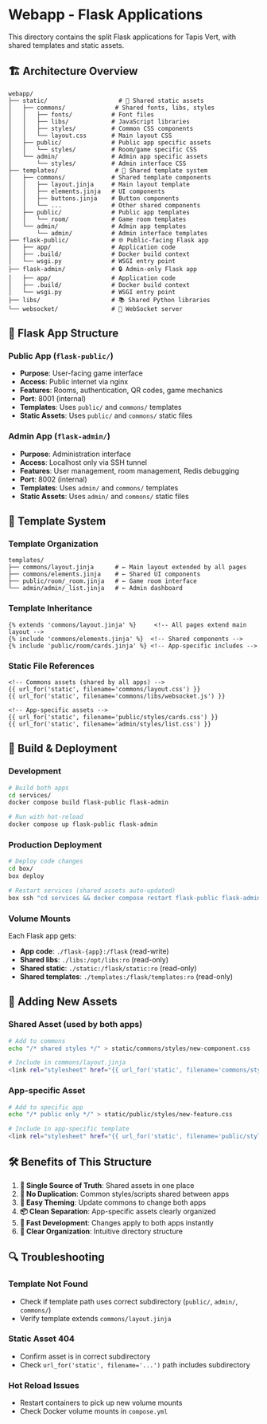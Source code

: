 # Webapp - Flask Applications

This directory contains the split Flask applications for Tapis Vert, with shared templates and static assets.

## 🏗️ **Architecture Overview**

```
webapp/
├── static/                    # 🎨 Shared static assets
│   ├── commons/              # Shared fonts, libs, styles
│   │   ├── fonts/           # Font files
│   │   ├── libs/            # JavaScript libraries
│   │   ├── styles/          # Common CSS components
│   │   └── layout.css       # Main layout CSS
│   ├── public/              # Public app specific assets
│   │   └── styles/          # Room/game specific CSS
│   └── admin/               # Admin app specific assets
│       └── styles/          # Admin interface CSS
├── templates/                # 🎯 Shared template system  
│   ├── commons/             # Shared template components
│   │   ├── layout.jinja     # Main layout template
│   │   ├── elements.jinja   # UI components
│   │   ├── buttons.jinja    # Button components
│   │   └── ...              # Other shared components
│   ├── public/              # Public app templates
│   │   └── room/            # Game room templates
│   └── admin/               # Admin app templates
│       └── admin/           # Admin interface templates
├── flask-public/            # 🌐 Public-facing Flask app
│   ├── app/                 # Application code
│   ├── .build/              # Docker build context
│   └── wsgi.py              # WSGI entry point
├── flask-admin/             # 🔒 Admin-only Flask app
│   ├── app/                 # Application code 
│   ├── .build/              # Docker build context
│   └── wsgi.py              # WSGI entry point
├── libs/                    # 📚 Shared Python libraries
└── websocket/               # 🔌 WebSocket server
```

## 🎯 **Flask App Structure**

### **Public App** (`flask-public/`)
- **Purpose**: User-facing game interface
- **Access**: Public internet via nginx
- **Features**: Rooms, authentication, QR codes, game mechanics
- **Port**: 8001 (internal)
- **Templates**: Uses `public/` and `commons/` templates
- **Static Assets**: Uses `public/` and `commons/` static files

### **Admin App** (`flask-admin/`) 
- **Purpose**: Administration interface
- **Access**: Localhost only via SSH tunnel
- **Features**: User management, room management, Redis debugging
- **Port**: 8002 (internal)
- **Templates**: Uses `admin/` and `commons/` templates  
- **Static Assets**: Uses `admin/` and `commons/` static files

## 🔄 **Template System**

### **Template Organization**
```
templates/
├── commons/layout.jinja      # ← Main layout extended by all pages
├── commons/elements.jinja    # ← Shared UI components
├── public/room/_room.jinja   # ← Game room interface  
└── admin/admin/_list.jinja   # ← Admin dashboard
```

### **Template Inheritance**
```jinja
{% extends 'commons/layout.jinja' %}     <!-- All pages extend main layout -->
{% include 'commons/elements.jinja' %}  <!-- Shared components -->
{% include 'public/room/cards.jinja' %} <!-- App-specific includes -->
```

### **Static File References**
```jinja
<!-- Commons assets (shared by all apps) -->
{{ url_for('static', filename='commons/layout.css') }}
{{ url_for('static', filename='commons/libs/websocket.js') }}

<!-- App-specific assets -->
{{ url_for('static', filename='public/styles/cards.css') }}
{{ url_for('static', filename='admin/styles/list.css') }}
```

## 🔧 **Build & Deployment**

### **Development**
```bash
# Build both apps
cd services/
docker compose build flask-public flask-admin

# Run with hot-reload
docker compose up flask-public flask-admin
```

### **Production Deployment**
```bash
# Deploy code changes
cd box/
box deploy

# Restart services (shared assets auto-updated)
box ssh "cd services && docker compose restart flask-public flask-admin"
```

### **Volume Mounts**
Each Flask app gets:
- **App code**: `./flask-{app}:/flask` (read-write)
- **Shared libs**: `./libs:/opt/libs:ro` (read-only)
- **Shared static**: `./static:/flask/static:ro` (read-only)
- **Shared templates**: `./templates:/flask/templates:ro` (read-only)

## 🎨 **Adding New Assets**

### **Shared Asset** (used by both apps)
```bash
# Add to commons
echo "/* shared styles */" > static/commons/styles/new-component.css

# Include in commons/layout.jinja
<link rel="stylesheet" href="{{ url_for('static', filename='commons/styles/new-component.css') }}">
```

### **App-specific Asset**
```bash
# Add to specific app
echo "/* public only */" > static/public/styles/new-feature.css

# Include in app-specific template
<link rel="stylesheet" href="{{ url_for('static', filename='public/styles/new-feature.css') }}">
```

## 🛠️ **Benefits of This Structure**

1. **🎯 Single Source of Truth**: Shared assets in one place
2. **🔄 No Duplication**: Common styles/scripts shared between apps
3. **🎨 Easy Theming**: Update commons to change both apps
4. **📦 Clean Separation**: App-specific assets clearly organized
5. **🚀 Fast Development**: Changes apply to both apps instantly
6. **📝 Clear Organization**: Intuitive directory structure

## 🔍 **Troubleshooting**

### **Template Not Found**
- Check if template path uses correct subdirectory (`public/`, `admin/`, `commons/`)
- Verify template extends `commons/layout.jinja`

### **Static Asset 404**
- Confirm asset is in correct subdirectory
- Check `url_for('static', filename='...')` path includes subdirectory

### **Hot Reload Issues**
- Restart containers to pick up new volume mounts
- Check Docker volume mounts in `compose.yml` 